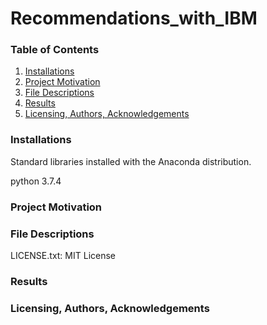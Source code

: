 # Recommendations_with_IBM

### Table of Contents
1. [Installations](#installations)
2. [Project Motivation](#project_motivation)
3. [File Descriptions](#file_descriptions)
4. [Results](#results)
5. [Licensing, Authors, Acknowledgements](#licensing)

### Installations<a name="installations"></a>
Standard libraries installed with the Anaconda distribution.

python 3.7.4

### Project Motivation<a name="project_motivation"></a>


### File Descriptions<a name="file_descriptions"></a>


LICENSE.txt: MIT License

### Results<a name="resluts"></a>


### Licensing, Authors, Acknowledgements<a name="licensing"></a>


